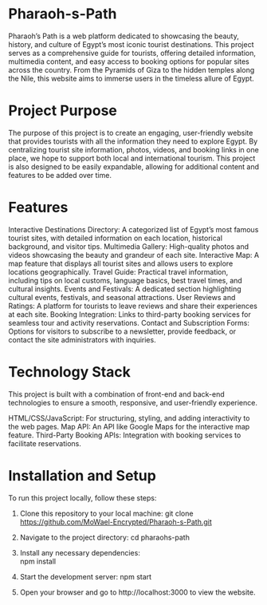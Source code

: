 # Pharaoh-s-Path
Pharaoh’s Path is a web platform dedicated to showcasing the beauty, history, and culture of Egypt’s most iconic tourist destinations. This project serves as a comprehensive guide for tourists, offering detailed information, multimedia content, and easy access to booking options for popular sites across the country. From the Pyramids of Giza to the hidden temples along the Nile, this website aims to immerse users in the timeless allure of Egypt.

# Project Purpose
The purpose of this project is to create an engaging, user-friendly website that provides tourists with all the information they need to explore Egypt. By centralizing tourist site information, photos, videos, and booking links in one place, we hope to support both local and international tourism. This project is also designed to be easily expandable, allowing for additional content and features to be added over time.

# Features
Interactive Destinations Directory: A categorized list of Egypt’s most famous tourist sites, with detailed information on each location, historical background, and visitor tips.
Multimedia Gallery: High-quality photos and videos showcasing the beauty and grandeur of each site.
Interactive Map: A map feature that displays all tourist sites and allows users to explore locations geographically.
Travel Guide: Practical travel information, including tips on local customs, language basics, best travel times, and cultural insights.
Events and Festivals: A dedicated section highlighting cultural events, festivals, and seasonal attractions.
User Reviews and Ratings: A platform for tourists to leave reviews and share their experiences at each site.
Booking Integration: Links to third-party booking services for seamless tour and activity reservations.
Contact and Subscription Forms: Options for visitors to subscribe to a newsletter, provide feedback, or contact the site administrators with inquiries.

# Technology Stack
This project is built with a combination of front-end and back-end technologies to ensure a smooth, responsive, and user-friendly experience.

HTML/CSS/JavaScript: For structuring, styling, and adding interactivity to the web pages.
Map API: An API like Google Maps for the interactive map feature.
Third-Party Booking APIs: Integration with booking services to facilitate reservations.

# Installation and Setup
To run this project locally, follow these steps:

1. Clone this repository to your local machine:
git clone https://github.com/MoWael-Encrypted/Pharaoh-s-Path.git

2. Navigate to the project directory:
cd pharaohs-path

3. Install any necessary dependencies:  
npm install

4. Start the development server:
npm start

5. Open your browser and go to http://localhost:3000 to view the website.
